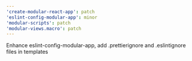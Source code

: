 ```yaml
---
'create-modular-react-app': patch
'eslint-config-modular-app': minor
'modular-scripts': patch
'modular-views.macro': patch
---
```


Enhance eslint-config-modular-app, add .prettierignore and .eslintignore files
in templates
